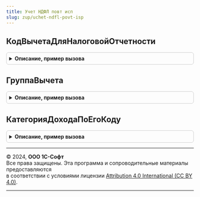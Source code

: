 ```yaml
---
title: Учет НДФЛ повт исп
slug: zup/uchet-ndfl-povt-isp
---
```



## КодВычетаДляНалоговойОтчетности
<details style="margin: 1em 0; padding: 0.5em; border: 1px solid #ccc; border-radius: 6px;">

<summary style="font-weight: bold; cursor: pointer;">Описание, пример вызова</summary>

```bsl

Функция КодВычетаДляНалоговойОтчетности(НалоговыйПериод, КодВычета) Экспорт
```

Пример вызова
```bsl
Результат = УчетНДФЛПовтИсп.КодВычетаДляНалоговойОтчетности(НалоговыйПериод, КодВычета) 
```
</details>

## ГруппаВычета
<details style="margin: 1em 0; padding: 0.5em; border: 1px solid #ccc; border-radius: 6px;">

<summary style="font-weight: bold; cursor: pointer;">Описание, пример вызова</summary>

```bsl

Функция ГруппаВычета(КодВычета) Экспорт
```

Пример вызова
```bsl
Результат = УчетНДФЛПовтИсп.ГруппаВычета(КодВычета) 
```
</details>

## КатегорияДоходаПоЕгоКоду
<details style="margin: 1em 0; padding: 0.5em; border: 1px solid #ccc; border-radius: 6px;">

<summary style="font-weight: bold; cursor: pointer;">Описание, пример вызова</summary>

```bsl

Функция КатегорияДоходаПоЕгоКоду(КодДоходаНДФЛ) Экспорт
```

Пример вызова
```bsl
Результат = УчетНДФЛПовтИсп.КатегорияДоходаПоЕгоКоду(КодДоходаНДФЛ) 
```
</details>

---

© 2024, **ООО 1С-Софт**  
Все права защищены. Эта программа и сопроводительные материалы предоставляются  
в соответствии с условиями лицензии [Attribution 4.0 International (CC BY 4.0)](https://creativecommons.org/licenses/by/4.0/legalcode).

---
